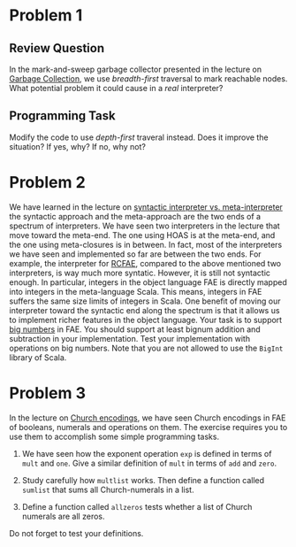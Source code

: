 # Problem 1

## Review Question

In the mark-and-sweep garbage collector presented in the lecture on [Garbage
Collection](../../lecturenotes/10-gc.scala), we use _breadth-first_ traversal
to mark reachable nodes.  What potential problem it could cause in a _real_
interpreter?

## Programming Task

Modify the code to use _depth-first_ traveral instead.  Does it improve the
situation?  If yes, why?  If no, why not?

# Problem 2

We have learned in the lecture on [syntactic interpreter vs.
meta-interpreter](../../lecturenotes/11-syntacticvsmeta.scala) the syntactic
approach and the meta-approach are the two ends of a spectrum of interpreters.
We have seen two interpreters in the lecture that move toward the meta-end. The
one using HOAS is at the meta-end, and the one using meta-closures is in
between.  In fact, most of the interpreters we have seen and implemented so far
are between the two ends.  For example, the interpreter for
[RCFAE](../../lecturenotes/08-rcfae.scala), compared to the above mentioned two
interpreters, is way much more syntatic.  However, it is still not syntactic
enough.  In particular, integers in the object language FAE is directly mapped
into integers in the meta-language Scala.  This means, integers in FAE suffers
the same size limits of integers in Scala.  One benefit of moving our
interpreter toward the syntactic end along the spectrum is that it allows us to
implement richer features in the object language.  Your task is to support [big
numbers](https://en.wikipedia.org/wiki/Arbitrary-precision_arithmetic) in FAE.
You should support at least bignum addition and subtraction in your
implementation.  Test your implementation with operations on big numbers.  Note
that you are not allowed to use the `BigInt` library of Scala.

# Problem 3

In the lecture on [Church
encodings](../../lecturenotes/12-churchencoding.scala), we have seen Church
encodings in FAE of booleans, numerals and operations on them.  The exercise
requires you to use them to accomplish some simple programming tasks.

1. We have seen how the exponent operation `exp` is defined in terms of `mult`
   and `one`.  Give a similar definition of `mult` in terms of `add` and
   `zero`.

2. Study carefully how `multlist` works.  Then define a function called
   `sumlist` that sums all Church-numerals in a list.

3. Define a function called `allzeros` tests whether a list of Church numerals
   are all zeros.

Do not forget to test your definitions.

